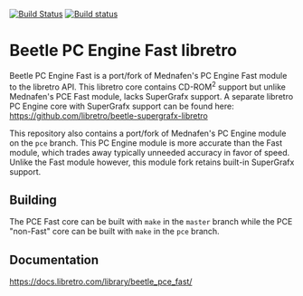 [![Build Status](https://travis-ci.org/libretro/beetle-pce-fast-libretro.svg?branch=master)](https://travis-ci.org/libretro/beetle-pce-fast-libretro)
[![Build status](https://ci.appveyor.com/api/projects/status/6hii7ljchwjp80la/branch/master?svg=true)](https://ci.appveyor.com/project/bparker06/beetle-pce-fast-libretro/branch/master)

# Beetle PC Engine Fast libretro

Beetle PC Engine Fast is a port/fork of Mednafen's PC Engine Fast module to the libretro API. This libretro core contains CD-ROM<sup>2</sup> support but unlike Mednafen's PCE Fast module, lacks SuperGrafx support. A separate libretro PC Engine core with SuperGrafx support can be found here: https://github.com/libretro/beetle-supergrafx-libretro

This repository also contains a port/fork of Mednafen's PC Engine module on the `pce` branch. This PC Engine module is more accurate than the Fast module, which trades away typically unneeded accuracy in favor of speed. Unlike the Fast module however, this module fork retains built-in SuperGrafx support.

## Building

The PCE Fast core can be built with `make` in the `master` branch while the PCE "non-Fast" core can be built with `make` in the `pce` branch.

## Documentation

https://docs.libretro.com/library/beetle_pce_fast/
